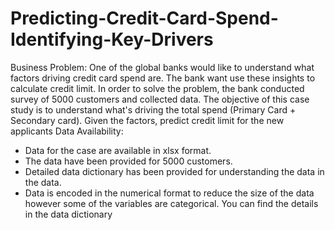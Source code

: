 # Predicting-Credit-Card-Spend-Identifying-Key-Drivers


Business Problem:
One of the global banks would like to understand what factors driving credit card spend are. The
bank want use these insights to calculate credit limit. In order to solve the problem, the bank
conducted survey of 5000 customers and collected data.
The objective of this case study is to understand what's driving the total spend (Primary Card +
Secondary card). Given the factors, predict credit limit for the new applicants
Data Availability:
* Data for the case are available in xlsx format.
* The data have been provided for 5000 customers.
* Detailed data dictionary has been provided for understanding the data in the data.
* Data is encoded in the numerical format to reduce the size of the data however some of the
  variables are categorical. You can find the details in the data dictionary
